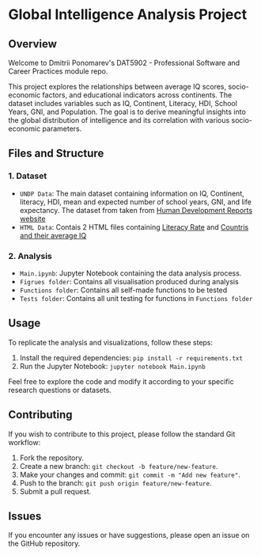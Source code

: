 # Global Intelligence Analysis Project

## Overview

Welcome to Dmitrii Ponomarev's DAT5902 - Professional Software and Career Practices 
module repo. 

This project explores the relationships between average IQ scores, socio-economic factors, and educational indicators across continents. The dataset includes variables such as IQ, Continent, Literacy, HDI, School Years, GNI, and Population. The goal is to derive meaningful insights into the global distribution of intelligence and its correlation with various socio-economic parameters.

## Files and Structure

### 1. Dataset

- `UNDP Data`: The main dataset containing information on IQ, Continent, literacy, HDI, mean and expected number of school years, GNI, and life expectancy. The dataset from taken from [Human Development Reports website](https://hdr.undp.org/data-center/human-development-index#/indicies/HDI)
- `HTML Data`: Contais 2 HTML files containing [Literacy Rate](https://www.datapandas.org/ranking/literacy-rate-by-country) and [Countris and their average IQ](https://www.datapandas.org/ranking/average-iq-by-country)
  

### 2. Analysis

- `Main.ipynb`: Jupyter Notebook containing the data analysis process.
- `Figrues folder`: Contains all visualisation produced during analysis 
- `Functions folder`: Contains all self-made functions to be tested
- `Tests folder`: Contains all unit testing for functions in `Functions folder`

## Usage

To replicate the analysis and visualizations, follow these steps:

1. Install the required dependencies: `pip install -r requirements.txt`
2. Run the Jupyter Notebook: `jupyter notebook Main.ipynb`

Feel free to explore the code and modify it according to your specific research questions or datasets.

## Contributing

If you wish to contribute to this project, please follow the standard Git workflow:

1. Fork the repository.
2. Create a new branch: `git checkout -b feature/new-feature`.
3. Make your changes and commit: `git commit -m "Add new feature"`.
4. Push to the branch: `git push origin feature/new-feature`.
5. Submit a pull request.

## Issues

If you encounter any issues or have suggestions, please open an issue on the GitHub repository.


